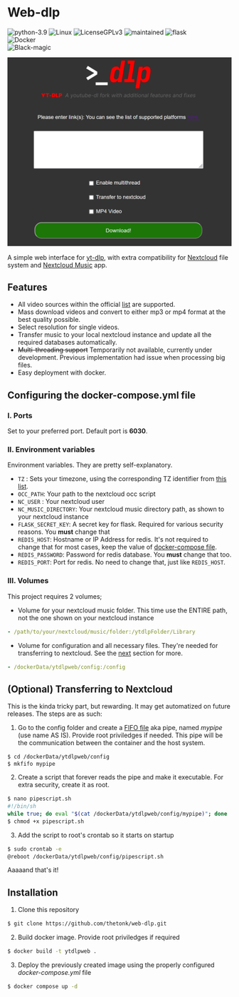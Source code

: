 # Web-dlp

<!--- BEGIN SHIELDS.IO --->
![python-3.9](https://img.shields.io/badge/python-v3.9-blue?style=flat-square&logo=python)
![Linux](https://img.shields.io/badge/os-linux-blueviolet?style=flat-square)
![LicenseGPLv3](https://img.shields.io/badge/License-GPLv3-blue.svg?style=flat-square)
![maintained](https://img.shields.io/badge/maintained%3F-yes-green?style=flat-square)
![flask](https://img.shields.io/badge/flask-2.3.2-green?style=flat-square&logo=flask)
<br>
![Docker](https://img.shields.io/badge/docker-%230db7ed.svg?style=for-the-badge&logo=docker&logoColor=white)
<br>
![Black-magic](https://img.shields.io/badge/powered%20with-black%20magic-purple?style=for-the-badge)
<!--- END SHIELDS.IO --->


![web-dlp](Images/web-dlp.png "web-dlp screenshot")

A simple web interface for [yt-dlp](https://github.com/yt-dlp/yt-dlp), with extra compatibility for [Nextcloud](https://nextcloud.com/) file system and [Nextcloud Music](https://apps.nextcloud.com/apps/music) app.

## Features
- All video sources within the official [list](https://github.com/yt-dlp/yt-dlp/blob/master/supportedsites.md) are supported.
- Mass download videos and convert to either mp3 or mp4 format at the best quality possible.
- Select resolution for single videos.
- Transfer music to your local nextcloud instance and update all the required databases automatically.
- ~~Multi-threading support~~ Temporarily not available, currently under development. Previous implementation had issue when processing big files.
- Easy deployment with docker.

## Configuring the docker-compose.yml file

### I. Ports
Set to your preferred port. Default port is **6030**.

### II. Environment variables
Environment variables. They are pretty self-explanatory.

- `TZ` : Sets your timezone, using the corresponding TZ identifier from [this list](https://en.m.wikipedia.org/wiki/List_of_tz_database_time_zones/).
- `OCC_PATH`: Your path to the nextcloud occ script
- `NC_USER` : Your nextcloud user
- `NC_MUSIC_DIRECTORY`: Your nextcloud music directory path, as shown to your nextcloud instance
- `FLASK_SECRET_KEY`: A secret key for flask. Required for various security reasons. You **must** change that
- `REDIS_HOST`: Hostname or IP Address for redis. It's not required to change that for most cases, keep the value of [docker-compose file](docker-compose.yml).
- `REDIS_PASSWORD`: Password for redis database. You **must** change that too.
- `REDIS_PORT`: Port for redis. No need to change that, just like `REDIS_HOST`.

### III. Volumes
This project requires 2 volumes;
- Volume for your nextcloud music folder. This time use the ENTIRE path, not the one shown on your nextcloud instance
```yml
- /path/to/your/nextcloud/music/folder:/ytdlpFolder/Library
```
- Volume for configuration and all necessary files. They're needed for transferring to nextcloud. See the [next](#optional-transferring-to-nextcloud) section for more.
```yml
- /dockerData/ytdlpweb/config:/config
```

## (Optional) Transferring to Nextcloud
This is the kinda tricky part, but rewarding. It may get automatized on future releases. The steps are as such:
1. Go to the config folder and create a [FIFO file](https://man7.org/linux/man-pages/man7/fifo.7.html) aka pipe, named _mypipe_ (use name AS IS). Provide root priviledges if needed. This pipe will be the communication between the container and the host system.

```shell
$ cd /dockerData/ytdlpweb/config
$ mkfifo mypipe
```
2. Create a script that forever reads the pipe and make it executable. For extra security, create it as root.
```sh
$ nano pipescript.sh
#!/bin/sh
while true; do eval "$(cat /dockerData/ytdlpweb/config/mypipe)"; done
$ chmod +x pipescript.sh
```
3. Add the script to root's crontab so it starts on startup
```sh
$ sudo crontab -e
@reboot /dockerData/ytdlpweb/config/pipescript.sh
```
Aaaaand that's it!

## Installation
1. Clone this repository

```sh
$ git clone https://github.com/thetonk/web-dlp.git
```
2. Build docker image. Provide root priviledges if required

```sh
$ docker build -t ytdlpweb .
```
3. Deploy the previously created image using the properly configured _docker-compose.yml_ file

```sh
$ docker compose up -d
```
